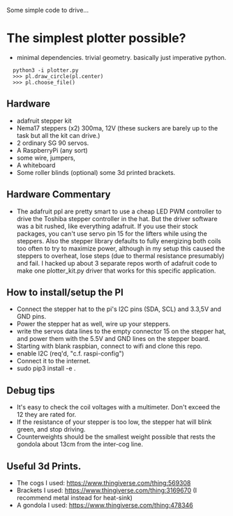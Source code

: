 
Some simple code to drive...
# The simplest plotter possible?
- minimal dependencies. trivial geometry. basically just imperative python. 

```
  python3 -i plotter.py
  >>> pl.draw_circle(pl.center)
  >>> pl.choose_file()
```

## Hardware
- adafruit stepper kit
- Nema17 steppers (x2) 300ma, 12V (these suckers are barely up to the task but all the kit can drive.) 
- 2 ordinary SG 90 servos. 
- A RaspberryPi (any sort)
- some wire, jumpers,
- A whiteboard
- Some roller blinds
(optional) some 3d printed brackets.

## Hardware Commentary
- The adafruit ppl are pretty smart to use a cheap LED PWM controller to drive the Toshiba stepper controller in the hat. But the driver software was a bit rushed, like everything adafruit. If you use their stock packages, you can't use servo pin 15 for the lifters while using the steppers. Also the stepper library defaults to fully energizing both coils too often to try to maximize power, although in my setup this caused the steppers to overheat, lose steps (due to thermal resistance presumably) and fail. I hacked up about 3 separate repos worth of adafruit code to make one plotter_kit.py driver that works for this specific application. 

## How to install/setup the PI

- Connect the stepper hat to the pi's I2C pins (SDA, SCL) and 3.3,5V and GND pins. 
- Power the stepper hat as well, wire up your steppers. 
- write the servos data lines to the empty connector 15 on the stepper hat, and power them with the 5.5V and GND lines on the stepper board. 
- Starting with blank raspbian, connect to wifi and clone this repo. 
- enable I2C (req'd, "c.f. raspi-config")
- Connect it to the internet.
- sudo pip3 install -e . 

## Debug tips
- It's easy to check the coil voltages with a multimeter. Don't exceed the 12 they are rated for. 
- If the resistance of your stepper is too low, the stepper hat will blink green, and stop driving. 
- Counterweights should be the smallest weight possible that rests the gondola about 13cm from the inter-cog line. 

## Useful 3d Prints. 
- The cogs I used: https://www.thingiverse.com/thing:569308
- Brackets I used: https://www.thingiverse.com/thing:3169670 (I recommend metal instead for heat-sink) 
- A gondola I used: https://www.thingiverse.com/thing:478346
